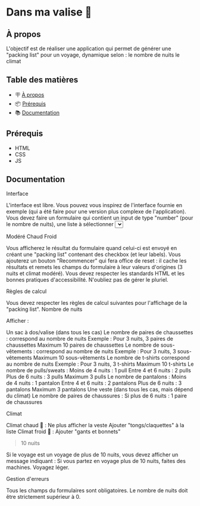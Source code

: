 # Dans ma valise 🧳

## À propos

L'objectif est de réaliser une application qui permet de générer une "packing list" pour un voyage,
dynamique selon :
le nombre de nuits
le climat

## Table des matières

- 🪧 [À propos](#à-propos)
- 📦 [Prérequis](#prérequis)
- 📚 [Documentation](#documentation)

## Prérequis

- HTML
- CSS
- JS

## Documentation


Interface

L'interface est libre. Vous pouvez vous inspirez de l'interface fournie en exemple (qui a été faire pour une
version plus complexe de l'application).
Vous devez faire un formulaire qui contient un input de type "number" (pour le nombre de nuits), une liste à
sélectionner <select> (pour le climat) et un bouton qui permet d'envoyer le formulaire.
Il y'a 3 climats possibles :

Modéré
Chaud
Froid

Vous afficherez le résultat du formulaire quand celui-ci est envoyé en créant une "packing list" contenant
des checkbox (et leur labels).
Vous ajouterez un bouton "Recommencer" qui fera office de reset : il cache les résultats et remets les
champs du formulaire à leur valeurs d'origines (3 nuits et climat modéré).
Vous devez respecter les standards HTML et les bonnes pratiques d'accessibilité.
N'oubliez pas de gérer le pluriel.

Règles de calcul

Vous devez respecter les règles de calcul suivantes pour l'affichage de la "packing list".
Nombre de nuits

Afficher :

Un sac à dos/valise (dans tous les cas)
Le nombre de paires de chaussettes :
correspond au nombre de nuits
Exemple : Pour 3 nuits, 3 paires de chaussettes
Maximum 10 paires de chaussettes
Le nombre de sous-vêtements :
correspond au nombre de nuits
Exemple : Pour 3 nuits, 3 sous-vêtements
Maximum 10 sous-vêtements
Le nombre de t-shirts
correspond au nombre de nuits
Exemple : Pour 3 nuits, 3 t-shirts
Maximum 10 t-shirts
Le nombre de pulls/sweats :
Moins de 4 nuits : 1 pull
Entre 4 et 6 nuits : 2 pulls
Plus de 6 nuits : 3 pulls
Maximum 3 pulls
Le nombre de pantalons :
Moins de 4 nuits : 1 pantalon
Entre 4 et 6 nuits : 2 pantalons
Plus de 6 nuits : 3 pantalons
Maximum 3 pantalons
Une veste (dans tous les cas, mais dépend du climat)
Le nombre de paires de chaussures :
Si plus de 6 nuits : 1 paire de chaussures

Climat

Climat chaud 🥵 :
Ne plus afficher la veste
Ajouter "tongs/claquettes" à la liste
Climat froid 🥶 :
Ajouter "gants et bonnets"

> 10 nuits

Si le voyage est un voyage de plus de 10 nuits, vous devez afficher un message indiquant :
Si vous partez en voyage plus de 10 nuits, faites des machines. Voyagez léger.

Gestion d'erreurs

Tous les champs du formulaires sont obligatoires.
Le nombre de nuits doit être strictement supérieur à 0.

